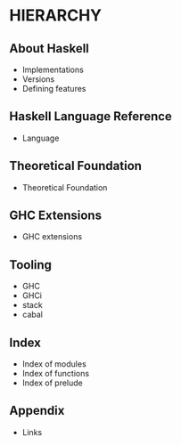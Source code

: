 # HIERARCHY


## About Haskell
- Implementations
- Versions
- Defining features

## Haskell Language Reference
- Language

## Theoretical Foundation
- Theoretical Foundation

## GHC Extensions
- GHC extensions

## Tooling
- GHC
- GHCi
- stack
- cabal

## Index
- Index of modules
- Index of functions
- Index of prelude

## Appendix
- Links
